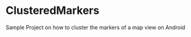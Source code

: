 ClusteredMarkers
================

Sample Project on how to cluster the markers of a map view on Android
